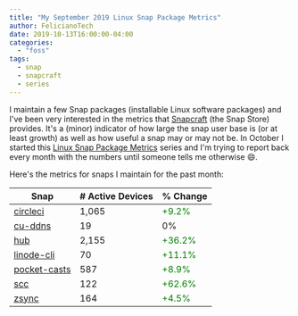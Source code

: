 ```yaml
---
title: "My September 2019 Linux Snap Package Metrics"
author: FelicianoTech
date: 2019-10-13T16:00:00-04:00
categories:
  - "foss"
tags:
  - snap
  - snapcraft
  - series
---
```


I maintain a few Snap packages (installable Linux software packages) and I've been very interested in the metrics that [Snapcraft][snapcraft] (the Snap Store) provides.
It's a (minor) indicator of how large the snap user base is (or at least growth) as well as how useful a snap may or may not be.
In October I started this [Linux Snap Package Metrics](/blog/october-2018-snap-metrics/) series and I'm trying to report back every month with the numbers until someone tells me otherwise :smile:.

Here's the metrics for snaps I maintain for the past month:

<!--more-->

| Snap | # Active Devices | % Change |
| --- | --- | --- |
| [circleci](https://Snapcraft.io/circleci) | 1,065 | <span style="color:green">+9.2%</span> |
| [cu-ddns](https://Snapcraft.io/cu-ddns) | 19 | 0% |
| [hub](https://Snapcraft.io/hub) | 2,155 | <span style="color:green">+36.2%</span> |
| [linode-cli](https://Snapcraft.io/linode-cli) | 70 | <span style="color:green">+11.1%</span> |
| [pocket-casts](https://Snapcraft.io/pocket-casts) | 587 | <span style="color:green">+8.9%</span> |
| [scc](https://Snapcraft.io/scc) | 122 | <span style="color:green">+62.6%</span> |
| [zsync](https://Snapcraft.io/zsync) | 164 | <span style="color:green">+4.5%</span> |

<!--There's a couple items of note here:

1. I've also dropped the distro column. Didn't seem useful.-->



[snapcraft]: https://Snapcraft.io
